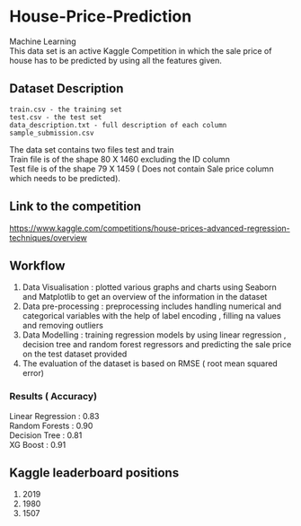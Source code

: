 # House-Price-Prediction
Machine Learning\
This data set is an active Kaggle Competition in which the sale price of house has to be predicted by using all the features given.

## Dataset Description
	train.csv - the training set
	test.csv - the test set
	data_description.txt - full description of each column
	sample_submission.csv 
The data set contains two files test and train\
Train file is of the shape 80 X 1460 excluding the ID column\
Test file is of the shape 79 X 1459 ( Does not contain Sale price column which needs to be predicted).


## Link to the competition
https://www.kaggle.com/competitions/house-prices-advanced-regression-techniques/overview


## Workflow 

1) Data Visualisation : plotted various graphs and charts using Seaborn and Matplotlib to get an overview of the information in the dataset 
2) Data pre-processing : preprocessing includes handling numerical and categorical variables with the help of label encoding , filling na values and removing outliers 
3) Data Modelling : training regression models by using linear regression , decision tree and random forest regressors and predicting the sale price on the test dataset provided
4) The evaluation of the dataset is based on RMSE ( root mean squared error) 


### Results ( Accuracy)

Linear Regression : 0.83 \
Random Forests    : 0.90 \
Decision Tree     : 0.81\
XG Boost          : 0.91

## Kaggle leaderboard positions
1) 2019
2) 1980
3) 1507

